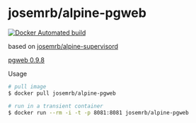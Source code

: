 # josemrb/alpine-pgweb
[![Docker Automated build](https://img.shields.io/docker/automated/jrottenberg/ffmpeg.svg)](https://hub.docker.com/r/josemrb/alpine-pgweb/)

based on [josemrb/alpine-supervisord](https://hub.docker.com/r/josemrb/alpine-supervisord/)

[pgweb 0.9.8](https://github.com/sosedoff/pgweb)

Usage

```sh
# pull image
$ docker pull josemrb/alpine-pgweb

# run in a transient container
$ docker run --rm -i -t -p 8081:8081 josemrb/alpine-pgweb
```
